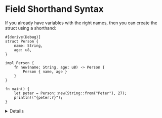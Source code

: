 # Field Shorthand Syntax

If you already have variables with the right names, then you can create the
struct using a shorthand:

```rust,editable
#[derive(Debug)]
struct Person {
    name: String,
    age: u8,
}

impl Person {
    fn new(name: String, age: u8) -> Person {
        Person { name, age }
    }
}

fn main() {
    let peter = Person::new(String::from("Peter"), 27);
    println!("{peter:?}");
}
```

<details>

*  The `new` function could be written using `Self` as a type, as it is interchangeable with the struct type name

     ```rust,ignore
     impl Person {
         fn new(name: String, age: u8) -> Self {
             Self { name, age }
         }
     }
     ```    
* Implement the `Default` trait for the struct.

     ```rust
     impl Default for Person {
         fn default() -> Person {
             Person {
                 name: "Bot".to_string(),
                 age: 0,
             }
         }
     }
     ```
* Create a new struct by using the default values.
     ```rust
         let tmp = Person {
             ..Default::default()
         };
     ```
* Define some fields and use the default values for the other fields.
     ```rust
         let tmp = Person {
             name: "Sam".to_string(),
             ..Default::default()
         };
     ```

* Methods are defined in the `impl` block.
* Use struct update syntax to define a new structure using `peter`. Note that the variable `peter` will no longer be accessible afterwards.
* Use `{:#?}` when printing structs to request the `Debug` representation.

</details>
